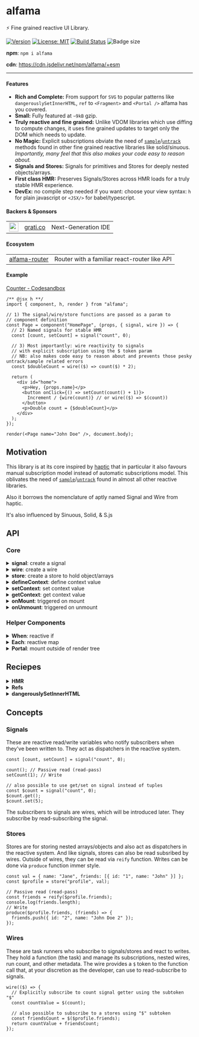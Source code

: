 # alfama

⚡ Fine grained reactive UI Library.

[![Version](https://img.shields.io/npm/v/alfama.svg?color=success&style=flat-square)](https://www.npmjs.com/package/alfama)
[![License: MIT](https://img.shields.io/badge/License-MIT-brightgreen.svg)](https://opensource.org/licenses/MIT)
[![Build Status](https://github.com/abhishiv/alfama/actions/workflows/ci.yml/badge.svg)](https://github.com/abhishiv/alfama/actions/workflows/ci.yml)
![Badge size](https://deno.bundlejs.com/?q=alfama&config={%22analysis%22:undefined}&badge=)

**npm**: `npm i alfama`

**cdn**: https://cdn.jsdelivr.net/npm/alfama/+esm

---

#### Features

- **Rich and Complete:** From support for `SVG` to popular patterns like `dangerouslySetInnerHTML`, `ref` to `<Fragment>` and `<Portal />` alfama has you covered.
- **Small:** Fully featured at `~9kB` gzip.
- **Truly reactive and fine grained:** Unlike VDOM libraries which use diffing to compute changes, it uses fine grained updates to target only the DOM which needs to update.
- **No Magic:** Explicit subscriptions obviate the need of [`sample`](https://github.com/luwes/sinuous/blob/8d1aa0cdb8a25e6bfcdf34f022523564a9adb533/src/observable.js#L34-L49)/[`untrack`](https://github.com/vobyjs/voby#untrack) methods found in other fine grained reactive libraries like solid/sinuous. _Importantly, many feel that this also makes your code easy to reason about._
- **Signals and Stores:** Signals for primitives and Stores for deeply nested objects/arrays.
- **First class HMR:** Preserves Signals/Stores across HMR loads for a truly stable HMR experience.
- **DevEx:** no compile step needed if you want: choose your view syntax: `h` for plain javascript or `<JSX/>` for babel/typescript.

#### Backers & Sponsors

<table>
  <tr>
    <td>
      <img style="display: block;" width="25px" height="25px"  src="https://www.grati.co/images/logo5.png" />
    </td>
    <td>
      <a href="https://www.grati.co">grati.co</a>
    </td>
    <td>
      Next-Generation IDE
    </td>
  </tr>
</table>

#### Ecosystem

<table>
  <tr>
    <td>
      <a href="https://github.com/abhishiv/alfama-router">alfama-router</a>
    </td>
    <td>
      Router with a familiar react-router like API
    </td>
  </tr>
</table>

#### Example

[Counter - Codesandbox](https://codesandbox.io/s/counter-demo-alfama-t7ift3?file=/src/index.tsx)

```tsx
/** @jsx h **/
import { component, h, render } from "alfama";

// 1) The signal/wire/store functions are passed as a param to
// component definition
const Page = component("HomePage", (props, { signal, wire }) => {
  // 2) Named signals for stable HMR
  const [count, setCount] = signal("count", 0);

  // 3) Most importantly: wire reactivity to signals
  // with explicit subscription using the $ token param
  // NB: also makes code easy to reason about and prevents those pesky untrack/sample related errors
  const $doubleCount = wire(($) => count($) * 2);

  return (
    <div id="home">
      <p>Hey, {props.name}</p>
      <button onClick={() => setCount(count() + 1)}>
        Increment / {wire(count)} // or wire(($) => $(count))
      </button>
      <p>Double count = {$doubleCount}</p>
    </div>
  );
});

render(<Page name="John Doe" />, document.body);
```

## Motivation

This library is at its core inspired by [haptic](https://github.com/heyheyhello/haptic) that in particular it also favours manual subscription model instead of automatic subscriptions model. This oblivates the need of [`sample`](https://github.com/luwes/sinuous/blob/8d1aa0cdb8a25e6bfcdf34f022523564a9adb533/src/observable.js#L34-L49)/[`untrack`](https://github.com/vobyjs/voby#untrack) found in almost all other reactive libraries.

Also it borrows the nomenclature of aptly named Signal and Wire from haptic.

It's also influenced by Sinuous, Solid, & S.js

## API

### Core

<details>
  <summary><strong>signal</strong>: create a signal</summary>

```tsx
export const HomePage = component<{ name: string }>(
  "HomePage",
  (props, { signal, wire }) => {
    const [count, setCount] = signal("count", 0);
    //.. rest of component
  }
);
```

</details>
<details>
  <summary><strong>wire</strong>: create a wire</summary>

```tsx
<div id="home">
  <button
    onclick={() => {
      setCount(count() + 1);
    }}
  >
    Increment to {wire(($) => $(count))}
  </button>
</div>
```

</details>
<details>
  <summary><strong>store</strong>: create a store to hold object/arrays</summary>

```tsx
export const Todos = component("Todos", (props, { signal, wire, store }) => {
  const $todos = store("todos", {
    items: [{ task: "Do Something" }, { task: "Do Something else" }],
  });
  return (
    <ul>
      <Each
        cursor={$todos.items}
        renderItem={(cursor) => {
          return <li>{cursor().task}</li>;
        }}
      ></Each>
    </ul>
  );
});
```

</details>

<details>
  <summary><strong>defineContext</strong>: define context value</summary>

```tsx
export const RouterContext = defineContext<RouterObject>("RouterObject");
```

</details>

<details>
  <summary><strong>setContext</strong>: set context value</summary>

```tsx
const BrowserRouter = component("Router", (props, { setContext, signal }) => {
  setContext(
    RouterContext,
    signal("router", createRouter(window.history, window.location))
  );
  return props.children;
});
```

</details>

<details>
  <summary><strong>getContext</strong>: get context value</summary>

```tsx
const Link = component("Link", (props: any, { signal, wire, getContext }) => {
  const router = getContext(RouterContext);
  //... rest of component
});
```

</details>

<details>
  <summary><strong>onMount</strong>: triggered on mount</summary>

```tsx
export const Prosemirror = component("Prosemirror", (props, { onMount }) => {
  onMount(() => {
    console.log("component mounted");
  });
  // ...
});
```

</details>

<details>
  <summary><strong>onUnmount</strong>: triggered on unmount</summary>

```tsx
export const Prosemirror = component("Prosemirror", (props, { onUnmount }) => {
  onUnmount(() => {
    console.log("component unmounted");
  });
  // ...
});
```

</details>

### Helper Components

<details>
  <summary><strong>When</strong>: reactive if</summary>

```tsx
<When
  condition={($) => count($) > 5}
  views={{
    true: () => {
      return <div key="true">"TRUE"</div>;
    },
    false: () => {
      return <div key="false">"FALSE"</div>;
    },
  }}
></When>
```

</details>

<details>
  <summary><strong>Each</strong>: reactive map</summary>

```tsx
<Each
  cursor={$todos.items}
  renderItem={(cursor) => {
    return <li>{wire(cursor().task)}</li>;
  }}
></Each>
```

</details>

<details>
  <summary><strong>Portal</strong>: mount outside of render tree</summary>

```tsx
export const PortalExample = component("PortalExample", (props, utils) => {
  const [active, setActive] = utils.signal("active", false);
  return (
    <div>
      <button
        onClick={(e) => {
          setActive(!active());
        }}
      >
        toggle modal
      </button>
      <When
        condition={($) => active($)}
        views={{
          true: () => {
            return (
              <Portal mount={document.body}>
                <div style="position: fixed; max-width: 400px; max-height: 50vh; background: white; padding: 7px; width: 100%; border: 1px solid #000;top: 0;">
                  <h1>Portal</h1>
                </div>
              </Portal>
            );
          },
          false: () => {
            return "";
          },
        }}
      ></When>
    </div>
  );
});
```

</details>

## Reciepes

<details>
  <summary><strong>HMR</strong></summary>

```tsx
/** @jsx h **/
import { h, render } from "alfama";
import { Layout } from "./index";

const renderApp = ({ Layout }: { Layout: typeof Layout }) =>
  render(<Layout />, document.getElementById("app")!);

window.addEventListener("load", () => renderApp({ Layout }));

if (import.meta.hot) {
  import.meta.hot.accept("./index", (newModule) => {
    if (newModule) renderApp(newModule as unknown as { Layout: typeof Layout });
  });
}
```

</details>

<details>
  <summary><strong>Refs</strong></summary>

```tsx
/** @jsx h **/

export const Prosemirror = component("Prosemirror", (props, { onUnmount }) => {
  let container: Element | undefined = undefined;
  let prosemirror: EditorView | undefined = undefined;
  onUnmount(() => {
    if (prosemirror) {
      prosemirror.destroy();
    }
  });
  return (
    <div
      style="
    height: 100%;    position: absolute; width: 100%;"
      ref={(el) => {
        container = el;
        if (container) {
          prosemirror = setupProsemirror(container);
        }
      }}
    ></div>
  );
});
```

</details>

<details>
  <summary><strong>dangerouslySetInnerHTML</strong></summary>

```tsx
/** @jsx h **/
<div dangerouslySetInnerHTML={{ __html: `<!-- any HTML you want -->` }} />
```

</details>

## Concepts

### Signals

These are reactive read/write variables who notify subscribers when they've been written to. They act as dispatchers in the reactive system.

```tsx
const [count, setCount] = signal("count", 0);

count(); // Passive read (read-pass)
setCount(1); // Write

// also possible to use get/set on signal instead of tuples
const $count = signal("count", 0);
$count.get();
$count.set(5);
```

The subscribers to signals are wires, which will be introduced later. They subscribe by read-subscribing the signal.

### Stores

Stores are for storing nested arrays/objects and also act as dispatchers in the reactive system. And like signals, stores can also be read subsribed by wires. Outside of wires, they can be read via `reify` function. Writes can be done via `produce` function immer style.

```tsx
const val = { name: "Jane", friends: [{ id: "1", name: "John" }] };
const $profile = store("profile", val);

// Passive read (read-pass)
const friends = reify($profile.friends);
console.log(friends.length);
// Write
produce($profile.friends, (friends) => {
  friends.push({ id: "2", name: "John Doe 2" });
});
```

### Wires

These are task runners who subscribe to signals/stores and react to writes. They hold a function (the task) and manage its subscriptions, nested wires, run count, and other metadata. The wire provides a `$` token to the function call that, at your discretion as the developer, can use to read-subscribe to signals.

```tsx
wire(($) => {
  // Explicitly subscribe to count signal getter using the subtoken "$"
  const countValue = $(count);

  // also possible to subscribe to a stores using "$" subtoken
  const friendsCount = $($profile.friends);
  return countValue + friendsCount;
});
```
